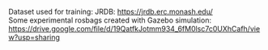 Dataset used for training: JRDB: https://jrdb.erc.monash.edu/ <br>
Some experimental rosbags created with Gazebo simulation: https://drive.google.com/file/d/19QatfkJotmm934_6fM0lsc7c0UXhCafh/view?usp=sharing
